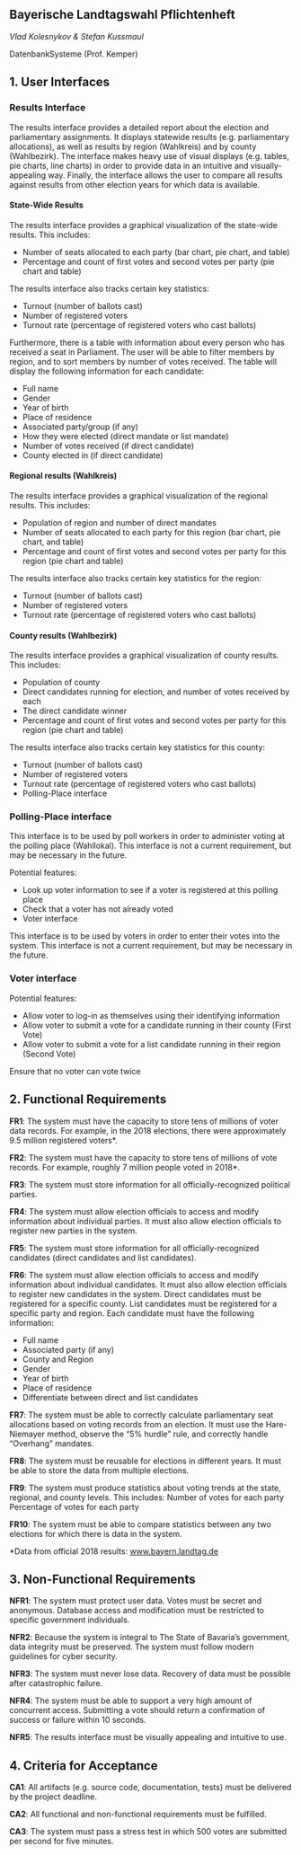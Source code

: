 ## Bayerische Landtagswahl Pflichtenheft

*Vlad Kolesnykov & Stefan Kussmaul*

DatenbankSysteme (Prof. Kemper)

## 1. User Interfaces

### Results Interface

The results interface provides a detailed report about the election and parliamentary assignments. It displays statewide results (e.g. parliamentary allocations), as well as results by region (Wahlkreis) and by county (Wahlbezirk). The interface makes heavy use of visual displays (e.g. tables, pie charts, line charts) in order to provide data in an intuitive and visually-appealing way. Finally, the interface allows the user to compare all results against results from other election years for which data is available.

#### State-Wide Results

The results interface provides a graphical visualization of the state-wide results. This includes:

- Number of seats allocated to each party (bar chart, pie chart, and table)
- Percentage and count of first votes and second votes per party (pie chart and table)

The results interface also tracks certain key statistics:

- Turnout (number of ballots cast)
- Number of registered voters
- Turnout rate (percentage of registered voters who cast ballots)

Furthermore, there is a table with information about every person who has received a seat in Parliament. The user will be able to filter members by region, and to sort members by number of votes received. The table will display the following information for each candidate:

- Full name
- Gender
- Year of birth
- Place of residence
- Associated party/group (if any)
- How they were elected (direct mandate or list mandate)
- Number of votes received (if direct candidate)
- County elected in (if direct candidate)

#### Regional results (Wahlkreis)

The results interface provides a graphical visualization of the regional results. This includes:

- Population of region and number of direct mandates
- Number of seats allocated to each party for this region (bar chart, pie chart, and table)
- Percentage and count of first votes and second votes per party for this region (pie chart and table)

The results interface also tracks certain key statistics for the region:

- Turnout (number of ballots cast)
- Number of registered voters
- Turnout rate (percentage of registered voters who cast ballots)

#### County results (Wahlbezirk)

The results interface provides a graphical visualization of county results. This includes:

- Population of county
- Direct candidates running for election, and number of votes received by each
- The direct candidate winner
- Percentage and count of first votes and second votes per party for this region (pie chart and table)

The results interface also tracks certain key statistics for this county:

- Turnout (number of ballots cast)
- Number of registered voters
- Turnout rate (percentage of registered voters who cast ballots)
- Polling-Place interface

### Polling-Place interface

This interface is to be used by poll workers in order to administer voting at the polling place (Wahllokal). This interface is not a current requirement, but may be necessary in the future.

Potential features:

- Look up voter information to see if a voter is registered at this polling place
- Check that a voter has not already voted
- Voter interface

This interface is to be used by voters in order to enter their votes into the system. This interface is not a current requirement, but may be necessary in the future. 

### Voter interface

Potential features:

- Allow voter to log-in as themselves using their identifying information
- Allow voter to submit a vote for a candidate running in their county (First Vote)
- Allow voter to submit a vote for a list candidate running in their region (Second Vote)

Ensure that no voter can vote twice

## 2. Functional Requirements

**FR1**: The system must have the capacity to store tens of millions of voter data records. For example, in the 2018 elections, there were approximately 9.5 million registered voters*.

**FR2**: The system must have the capacity to store tens of millions of vote records. For example, roughly 7 million people voted in 2018*.

**FR3**: The system must store information for all officially-recognized political parties.

**FR4**: The system must allow election officials to access and modify information about individual parties. It must also allow election officials to register new parties in the system.

**FR5**: The system must store information for all officially-recognized candidates (direct candidates and list candidates).

**FR6**: The system must allow election officials to access and modify information about individual candidates. It must also allow election officials to register new candidates in the system. Direct candidates must be registered for a specific county. List candidates must be registered for a specific party and region. Each candidate must have the following information:

- Full name
- Associated party (if any)
- County and Region
- Gender
- Year of birth
- Place of residence
- Differentiate between direct and list candidates

**FR7**: The system must be able to correctly calculate parliamentary seat allocations based on voting records from an election. It must use the Hare-Niemayer method, observe the “5% hurdle” rule, and correctly handle “Overhang” mandates.

**FR8**: The system must be reusable for elections in different years. It must be able to store the data from multiple elections.

**FR9**: The system must produce statistics about voting trends at the state, regional, and county levels. This includes:
Number of votes for each party
Percentage of votes for each party

**FR10**: The system must be able to compare statistics between any two elections for which there is data in the system.

*Data from official 2018 results: www.bayern.landtag.de

## 3. Non-Functional Requirements

**NFR1**: The system must protect user data. Votes must be secret and anonymous. Database access and modification must be restricted to specific government individuals.

**NFR2**: Because the system is integral to The State of Bavaria’s government, data integrity must be preserved. The system must follow modern guidelines for cyber security.

**NFR3**: The system must never lose data. Recovery of data must be possible after catastrophic failure.

**NFR4**: The system must be able to support a very high amount of concurrent access. Submitting a vote should return a confirmation of success or failure within 10 seconds.

**NFR5**: The results interface must be visually appealing and intuitive to use.

## 4. Criteria for Acceptance

**CA1**: All artifacts (e.g. source code, documentation, tests) must be delivered by the project deadline.

**CA2**: All functional and non-functional requirements must be fulfilled.

**CA3**: The system must pass a stress test in which 500 votes are submitted per second for five minutes.

